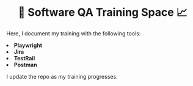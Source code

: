 <h1 align="center">📝 Software QA Training Space 📈</h1>

<p>Here, I document my training with the following tools:</p>

<p>
  <b>
  <li>Playwright</li>
  <li>Jira</li>
  <li>TestRail</li>
  <li>Postman</li>

  </b>
</p>

<p>I update the repo as my training progresses.</p>

